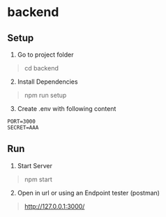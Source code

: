 # backend

## Setup

1. Go to project folder

> cd backend

2. Install Dependencies

> npm run setup

3. Create .env with following content

````
PORT=3000
SECRET=AAA
````

## Run

1. Start Server

> npm start

2. Open in url or using an Endpoint tester (postman)

> http://127.0.0.1:3000/